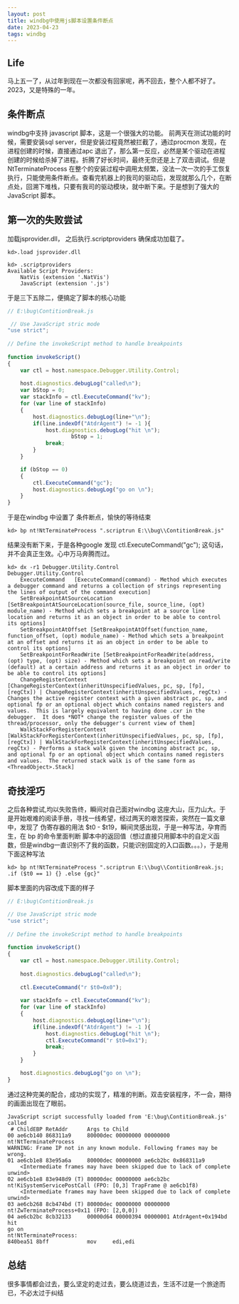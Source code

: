 ```yaml
---
layout: post
title: windbg中使用js脚本设置条件断点
date: 2023-04-23
tags: windbg
---
```


## Life
马上五一了，从过年到现在一次都没有回家呢，再不回去，整个人都不好了。2023，又是特殊的一年。

## 条件断点
windbg中支持 javascript 脚本，这是一个很强大的功能。 前两天在测试功能的时候，需要安装sql server，但是安装过程竟然被拦截了，通过procmon 发现，在进程创建的时候，直接通过apc 退出了，那么第一反应，必然是某个驱动在进程创建的时候给杀掉了进程。折腾了好长时间，最终无奈还是上了双击调试。但是NtTerminateProcess 在整个的安装过程中调用太频繁，没法一次一次的手工恢复执行，只能使用条件断点。查看完机器上的我司的驱动后，发现就那么几个，在断点处，回溯下堆栈，只要有我司的驱动模块，就中断下来。于是想到了强大的 JavaScript 脚本。

## 第一次的失败尝试
加载jsprovider.dll， 之后执行.scriptproviders 确保成功加载了。
```
kd>.load jsprovider.dll

kd> .scriptproviders
Available Script Providers:
    NatVis (extension '.NatVis')
    JavaScript (extension '.js')
```

于是三下五除二，便搞定了脚本的核心功能
```javascript
// E:\bug\ContitionBreak.js

 // Use JavaScript stric mode 
"use strict";
 
// Define the invokeScript method to handle breakpoints
 
function invokeScript()
{
	var ctl = host.namespace.Debugger.Utility.Control;
	
	host.diagnostics.debugLog("called\n");
	var bStop = 0;
	var stackInfo = ctl.ExecuteCommand("kv");
	for (var line of stackInfo)
	{
		host.diagnostics.debugLog(line+"\n");
		if(line.indexOf("AtdrAgent") != -1 ){
			host.diagnostics.debugLog("hit \n");
            		bStop = 1;
			break;
		}
	}

    if (bStop == 0)
    {
        ctl.ExecuteCommand("gc");
        host.diagnostics.debugLog("go on \n");
    }
}

```

于是在windbg 中设置了 条件断点，愉快的等待结束
```
kd> bp nt!NtTerminateProcess ".scriptrun E:\\bug\\ContitionBreak.js"
```

结果没有断下来，于是各种google 发现 ctl.ExecuteCommand("gc"); 这句话，并不会真正生效。心中万马奔腾而过。
```
kd> dx -r1 Debugger.Utility.Control
Debugger.Utility.Control                
    ExecuteCommand   [ExecuteCommand(command) - Method which executes a debugger command and returns a collection of strings representing the lines of output of the command execution]
    SetBreakpointAtSourceLocation [SetBreakpointAtSourceLocation(source_file, source_line, (opt) module_name) - Method which sets a breakpoint at a source line location and returns it as an object in order to be able to control its options]
    SetBreakpointAtOffset [SetBreakpointAtOffset(function_name, function_offset, (opt) module_name) - Method which sets a breakpoint at an offset and returns it as an object in order to be able to control its options]
    SetBreakpointForReadWrite [SetBreakpointForReadWrite(address, (opt) type, (opt) size) - Method which sets a breakpoint on read/write (default) at a certain address and returns it as an object in order to be able to control its options]
    ChangeRegisterContext [ChangeRegisterContext(inheritUnspecifiedValues, pc, sp, [fp], [regCtx]) | ChangeRegisterContext(inheritUnspecifiedValues, regCtx) - Changes the active register context with a given abstract pc, sp, and optional fp or an optional object which contains named registers and values.  This is largely equivalent to having done .cxr in the debugger.  It does *NOT* change the register values of the thread/processor, only the debugger's current view of them]
    WalkStackForRegisterContext [WalkStackForRegisterContext(inheritUnspecifiedValues, pc, sp, [fp], [regCtx]) | WalkStackForRegisterContext(inheritUnspecifiedValues, regCtx) - Performs a stack walk given the incoming abstract pc, sp, and optional fp or an optional object which contains named registers and values.  The returned stack walk is of the same form as <ThreadObject>.Stack]

```

## 奇技淫巧
之后各种尝试,均以失败告终，瞬间对自己面对windbg 这座大山，压力山大。于是开始艰难的阅读手册，寻找一线希望，经过两天的艰苦探索，突然在一篇文章中，发现了 伪寄存器的用法 $t0 - $t19，瞬间灵感出现，于是一种写法，孕育而生，在 bp 的命令里面判断 脚本中的返回值（想过直接只用脚本中的自定义函数，但是windbg一直识别不了我的函数，只能识别固定的入口函数。。。），于是用下面这种写法
```
kd> bp nt!NtTerminateProcess ".scriptrun E:\\bug\\ContitionBreak.js; .if ($t0 == 1) {} .else {gc}"

```

脚本里面的内容改成下面的样子
```javascript
// E:\bug\ContitionBreak.js

// Use JavaScript stric mode 
"use strict";
 
// Define the invokeScript method to handle breakpoints
 
function invokeScript()
{
	var ctl = host.namespace.Debugger.Utility.Control;
	
	host.diagnostics.debugLog("called\n");
	
	ctl.ExecuteCommand("r $t0=0x0");
	
	var stackInfo = ctl.ExecuteCommand("kv");
	for (var line of stackInfo)
	{
        host.diagnostics.debugLog(line+"\n");
		if(line.indexOf("AtdrAgent") != -1 ){
			host.diagnostics.debugLog("hit \n");
			ctl.ExecuteCommand("r $t0=0x1");
			break;
		}
	}

	host.diagnostics.debugLog("go on \n");
}

```

通过这种完美的配合，成功的实现了，精准的判断。双击安装程序，不一会，期待的画面出现在了眼前。
```
JavaScript script successfully loaded from 'E:\bug\ContitionBreak.js'
called
 # ChildEBP RetAddr      Args to Child              
00 ae6cb140 868311a9     80000dec 00000000 00000000 nt!NtTerminateProcess
WARNING: Frame IP not in any known module. Following frames may be wrong.
01 ae6cb1e8 83e95a6a     80000dec 00000000 ae6cb2bc 0x868311a9
    <Intermediate frames may have been skipped due to lack of complete unwind>
02 ae6cb1e8 83e948d9 (T) 80000dec 00000000 ae6cb2bc nt!KiSystemServicePostCall (FPO: [0,3] TrapFrame @ ae6cb1f8)
    <Intermediate frames may have been skipped due to lack of complete unwind>
03 ae6cb268 8cb474bd (T) 80000dec 00000000 00000000 nt!ZwTerminateProcess+0x11 (FPO: [2,0,0])
04 ae6cb2bc 8cb32133     00000d64 00000394 00000001 AtdrAgent+0x194bd
hit 
go on 
nt!NtTerminateProcess:
840bea51 8bff            mov     edi,edi
```


## 总结
很多事情都会过去，要么坚定的走过去，要么绕道过去，生活不过是一个旅途而已，不必太过于纠结

